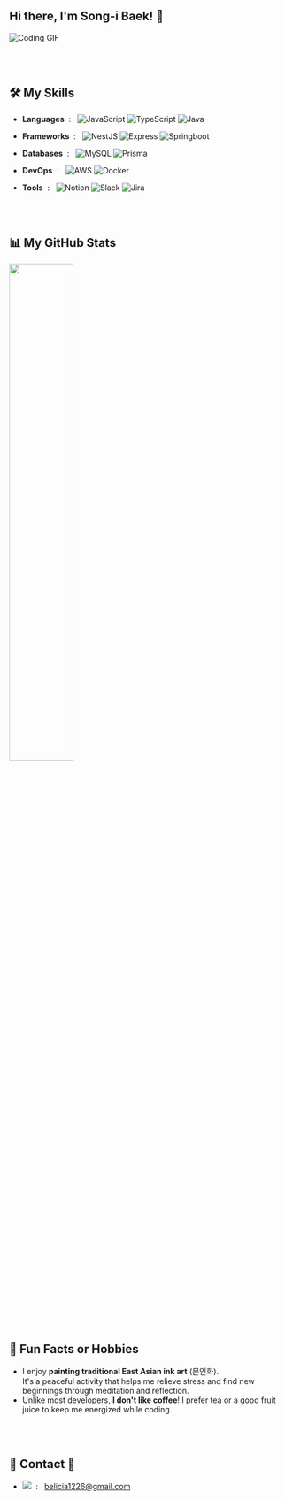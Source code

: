 ## Hi there, I'm Song-i Baek! 👋

<!--
**carpe-horas/carpe-horas** is a ✨ _special_ ✨ repository because its `README.md` (this file) appears on your GitHub profile.

Here are some ideas to get you started:

- 🔭 I’m currently working on ...
- 🌱 I’m currently learning ...
- 👯 I’m looking to collaborate on ...
- 🤔 I’m looking for help with ...
- 💬 Ask me about ...
- 📫 How to reach me: ...
- 😄 Pronouns: ...
- ⚡ Fun fact: ...
-->

![Coding GIF](https://media.giphy.com/media/L1R1tvI9svkIWwpVYr/giphy.gif)


<!--![JavaScript](https://img.shields.io/badge/-JavaScript-F7DF1E?logo=javascript&logoColor=black)-->

<br><br>
## 🛠️ My Skills
- **Languages** &nbsp;: &nbsp;
  ![JavaScript](https://img.shields.io/badge/-JavaScript-F7DF1E?logo=javascript&logoColor=black)
  ![TypeScript](https://img.shields.io/badge/-TypeScript-3178C6?logo=typescript&logoColor=white)
  ![Java](https://img.shields.io/badge/-Java-007396?logo=java&logoColor=white)
  
- **Frameworks** &nbsp;: &nbsp;
  ![NestJS](https://img.shields.io/badge/-NestJS-E0234E?logo=nestjs&logoColor=white)
  ![Express](https://img.shields.io/badge/-Express-000000?logo=express&logoColor=white)
  ![Springboot](https://img.shields.io/badge/-Springboot-6DB33F?logo=springboot&logoColor=white)
  
- **Databases** &nbsp;: &nbsp;
  ![MySQL](https://img.shields.io/badge/-MySQL-4479A1?logo=mysql&logoColor=white)
  ![Prisma](https://img.shields.io/badge/-Prisma-2D3748?logo=prisma&logoColor=white)
  
- **DevOps** &nbsp;: &nbsp;
  ![AWS](https://img.shields.io/badge/-AWS-232F3E?logo=amazon-aws&logoColor=white)
  ![Docker](https://img.shields.io/badge/-Docker-2496ED?logo=docker&logoColor=white)

- **Tools** &nbsp;: &nbsp;
  ![Notion](https://img.shields.io/badge/-Notion-000000?logo=notion&logoColor=white)
  ![Slack](https://img.shields.io/badge/-Slack-4A154B?logo=slack&logoColor=white)
  ![Jira](https://img.shields.io/badge/-Jira-0052CC?logo=jira&logoColor=white)


<br><br>
## 📊 My GitHub Stats

<a href="#">
  <img src="https://github-readme-stats.vercel.app/api/top-langs/?username=carpe-horas&exclude_repo=carpe-horas.github.io&layout=compact&theme=tokyonight" width="48%"/>
</a>

<!--
<a href="#">
  <img src="https://github-readme-stats.vercel.app/api?username=carpe-horas&theme=tokyonight&show_icons=true&bg_color=00000000" width="48%" height="200" />
</a>
-->

<br><br>
## 🎉 Fun Facts or Hobbies

- I enjoy **painting traditional East Asian ink art** (문인화).<br>
  It's a peaceful activity that helps me relieve stress and find new beginnings through meditation and reflection.
- Unlike most developers, **I don't like coffee**! I prefer tea or a good fruit juice to keep me energized while coding.


<br><br>
## 🌈 Contact 🌈
- <a href="mailto:belicia1226@gmail.com"><img src="https://img.shields.io/badge/Gmail-d14836?style=flat-square&logo=Gmail&logoColor=white&link=belicia1226@gmail.com"/></a> &nbsp;: &nbsp;
belicia1226@gmail.com


<br><br>





